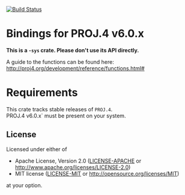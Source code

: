 [![Build Status](https://travis-ci.org/georust/proj-sys.svg?branch=master)](https://travis-ci.org/georust/proj-sys)

# Bindings for PROJ.4 v6.0.x
**This is a `-sys` crate. Please don't use its API directly.**  

A guide to the functions can be found here: http://proj4.org/development/reference/functions.html#

# Requirements
This crate tracks stable releases of `PROJ.4`.  
PROJ.4 v6.0.x` must be present on your system.

## License

Licensed under either of

 * Apache License, Version 2.0 ([LICENSE-APACHE](LICENSE-APACHE) or http://www.apache.org/licenses/LICENSE-2.0)
 * MIT license ([LICENSE-MIT](LICENSE-MIT) or http://opensource.org/licenses/MIT)

at your option.

